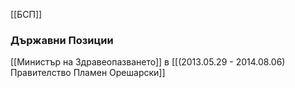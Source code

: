 [[БСП]]

### Държавни Позиции
[[Министър на Здравеопазването]] в [[(2013.05.29 - 2014.08.06) Правителство Пламен Орешарски]]